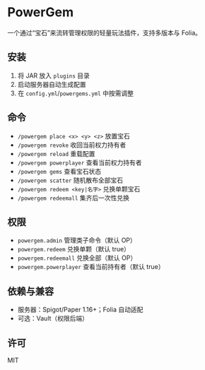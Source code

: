 # PowerGem

一个通过“宝石”来流转管理权限的轻量玩法插件，支持多版本与 Folia。

## 安装
1. 将 JAR 放入 `plugins` 目录
2. 启动服务器自动生成配置
3. 在 `config.yml`/`powergems.yml` 中按需调整

## 命令
- `/powergem place <x> <y> <z>` 放置宝石
- `/powergem revoke` 收回当前权力持有者
- `/powergem reload` 重载配置
- `/powergem powerplayer` 查看当前权力持有者
- `/powergem gems` 查看宝石状态
- `/powergem scatter` 随机散布全部宝石
- `/powergem redeem <key|名字>` 兑换单颗宝石
- `/powergem redeemall` 集齐后一次性兑换

## 权限
- `powergem.admin` 管理类子命令（默认 OP）
- `powergem.redeem` 兑换单颗（默认 true）
- `powergem.redeemall` 兑换全部（默认 OP）
- `powergem.powerplayer` 查看当前持有者（默认 true）

## 依赖与兼容
- 服务器：Spigot/Paper 1.16+；Folia 自动适配
- 可选：Vault（权限后端）

## 许可
MIT